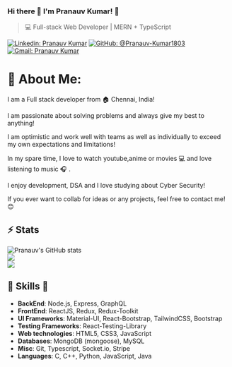 ### Hi there 👋 I'm Pranauv Kumar! 👋

>  💻 Full-stack Web Developer | MERN + TypeScript

[![Linkedin: Pranauv Kumar](https://img.shields.io/badge/-Pranauv%20Kumar-blue?style=flat-square&logo=Linkedin&logoColor=white&link=https://www.linkedin.com/in/pranauv-kumar-71b3a3251/)](https://www.linkedin.com/in/pranauv-kumar-71b3a3251/)
[![GitHub: @Pranauv-Kumar1803](https://img.shields.io/github/followers/Pranauv-Kumar1803?label=follow&style=social)](https://github.com/Pranauv-Kumar1803)
[![Gmail: Pranauv Kumar](https://img.shields.io/badge/Gmail-pranauv-red)](mailto:pranauv1803@gmail.com)

# 💫 About Me:
I am a Full stack developer from :house: Chennai, India!

I am passionate about solving problems and always give my best to anything!

I am optimistic and work well with teams as well as individually to exceed my own expectations and limitations!

In my spare time, I love to watch youtube,anime or movies 💻 and love listening to music :headphones:
 .

I enjoy development, DSA and I love studying about Cyber Security!

If you ever want to collab for ideas or any projects, feel free to contact me! 😊

## ⚡ Stats
![Pranauv's GitHub stats](https://github-readme-stats.vercel.app/api?username=Pranauv-Kumar1803&show_icons=true&theme=radical)<br />
![](https://github-readme-streak-stats.herokuapp.com/?user=Pranauv-Kumar1803&theme=gotham&hide_border=false)<br />
![](https://github-readme-stats.vercel.app/api/top-langs/?username=Pranauv-Kumar1803&theme=gotham&hide_border=false&include_all_commits=true&count_private=false&layout=compact)<br />

##  🎉 Skills  🎉
- **BackEnd**: Node.js, Express, GraphQL
- **FrontEnd**: ReactJS, Redux, Redux-Toolkit
- **UI Frameworks**: Material-UI, React-Bootstrap, TailwindCSS, Bootstrap
- **Testing Frameworks**: React-Testing-Library
- **Web technologies**: HTML5, CSS3, JavaScript
- **Databases**: MongoDB (mongoose), MySQL
- **Misc**: Git, Typescript, Socket.io, Stripe
- **Languages**: C, C++, Python, JavaScript, Java

<!--
**Pranauv-Kumar1803/Pranauv-Kumar1803** is a ✨ _special_ ✨ repository because its `README.md` (this file) appears on your GitHub profile.

Here are some ideas to get you started:

- 🔭 I’m currently working on ...
- 🌱 I’m currently learning ...
- 👯 I’m looking to collaborate on ...
- 🤔 I’m looking for help with ...
- 💬 Ask me about ...
- 📫 How to reach me: ...
- 😄 Pronouns: ...
- ⚡ Fun fact: ...
-->
